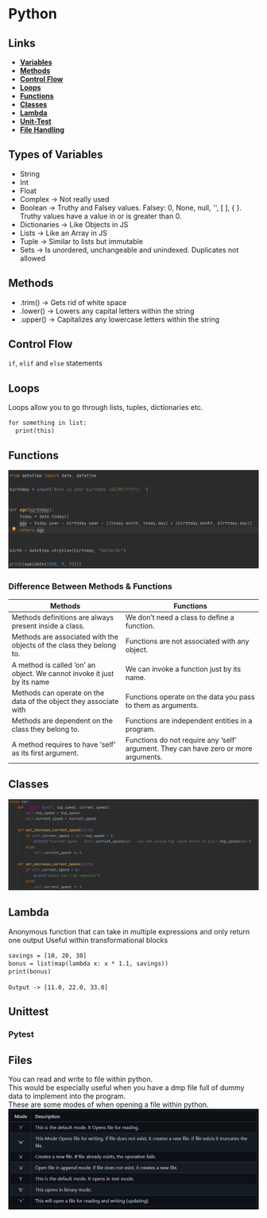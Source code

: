 # Python

## Links

- **[Variables](#types-of-variables)**
- **[Methods](#methods)**
- **[Control Flow](#control-flow)**
- **[Loops](#loops)**
- **[Functions](#functions)**
- **[Classes](#classes)**
- **[Lambda](#lambda)**
- **[Unit-Test](#unittest)**
- **[File Handling](#files)**

## Types of Variables

- String
- Int
- Float
- Complex -> Not really used
- Boolean -> Truthy and Falsey values. Falsey: 0, None, null, '', [ ], { }. Truthy values have a value in or is greater than 0.
- Dictionaries -> Like Objects in JS
- Lists -> Like an Array in JS
- Tuple -> Similar to lists but immutable
- Sets -> Is unordered, unchangeable and unindexed. Duplicates not allowed

## Methods

- .trim() -> Gets rid of white space
- .lower() -> Lowers any capital letters within the string
- .upper() -> Capitalizes any lowercase letters within the string

## Control Flow

`if`, `elif` and `else` statements

## Loops

Loops allow you to go through lists, tuples, dictionaries etc.

```
for something in list:
  print(this)
```

## Functions

![Age Calculator](./../image/ageCalc.png)

### Difference Between Methods & Functions

| Methods                                                                 | Functions                                                                           |
|-------------------------------------------------------------------------|-------------------------------------------------------------------------------------|
| Methods definitions are always present inside a class.                  | We don’t need a class to define a function.                                         |
| Methods are associated with the objects of the class they belong to.    | Functions are not associated with any object.                                       |
| A method is called ‘on’ an object. We cannot invoke it just by its name | We can invoke a function just by its name.                                          |
| Methods can operate on the data of the object they associate with       | Functions operate on the data you pass to them as arguments.                        |
| Methods are dependent on the class they belong to.                      | Functions are independent entities in a program.                                    |
| A method requires to have ‘self’ as its first argument.                 | Functions do not require any ‘self’ argument. They can have zero or more arguments. |


## Classes

![Car Class](./../image/carClass.png)


## Lambda

Anonymous function that can take in multiple expressions and only return one output
Useful within transformational blocks

```
savings = [10, 20, 30]
bonus = list(map(lambda x: x * 1.1, savings))
print(bonus)

Output -> [11.0, 22.0, 33.0]
```


## Unittest

### Pytest


## Files

You can read and write to file within python.  
This would be especially useful when you have a dmp file full of dummy data to implement into the program.  
These are some modes of when opening a file within python.
![File attributes](./../image/readModes.png)


